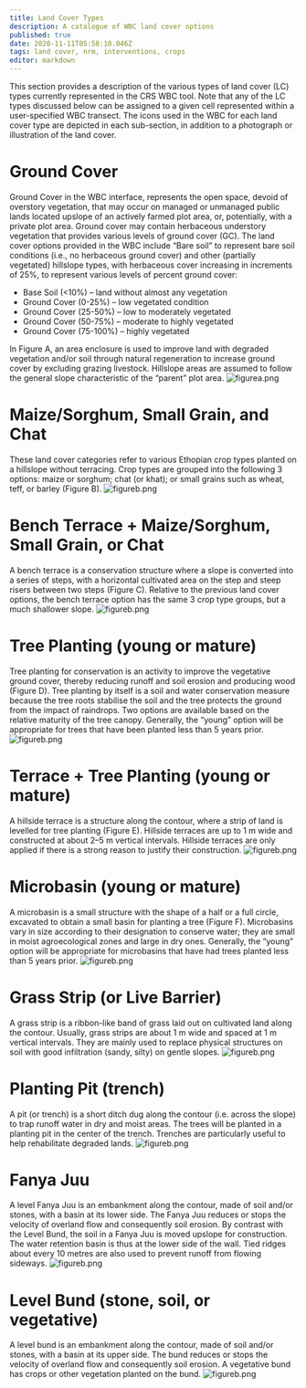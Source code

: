 ```yaml
---
title: Land Cover Types
description: A catalogue of WBC land cover options
published: true
date: 2020-11-11T05:58:10.046Z
tags: land cover, nrm, interventions, crops
editor: markdown
---
```


This section provides a description of the various types of land cover (LC) types currently represented in the CRS WBC tool. Note that any of the LC types discussed below can be assigned to a given cell represented within a user-specified WBC transect. The icons used in the WBC for each land cover type are depicted in each sub-section, in addition to a photograph or illustration of the land cover.

# Ground Cover
Ground Cover in the WBC interface, represents the open space, devoid of overstory vegetation, that may occur on managed or unmanaged public lands located upslope of an actively farmed plot area, or, potentially, with a private plot area. Ground cover may contain herbaceous understory vegetation that provides various levels of ground cover (GC). The land cover options provided in the WBC include “Bare soil” to represent bare soil conditions (i.e., no herbaceous ground cover) and other (partially vegetated) hillslope types, with herbaceous cover increasing in increments of 25%, to represent various levels of percent ground cover:
- Base Soil (<10%) – land without almost any vegetation
-	Ground Cover (0-25%) – low vegetated condition
-	Ground Cover (25-50%) – low to moderately vegetated
-	Ground Cover (50-75%) – moderate to highly vegetated
-	Ground Cover (75-100%) – highly vegetated

In Figure A, an area enclosure is used to improve land with degraded vegetation and/or soil through natural regeneration to increase ground cover by excluding grazing livestock. Hillslope areas are assumed to follow the general slope characteristic of the “parent” plot area.
![figurea.png](/figurea.png)
# Maize/Sorghum, Small Grain, and Chat
These land cover categories refer to various Ethopian crop types planted on a hillslope without terracing. Crop types are grouped into the following 3 options: maize or sorghum; chat (or khat); or small grains such as wheat, teff, or barley (Figure B).
![figureb.png](/figureb.png)
# Bench Terrace + Maize/Sorghum, Small Grain, or Chat
A bench terrace is a conservation structure where a slope is converted into a series of steps, with a horizontal cultivated area on the step and steep risers between two steps (Figure C). Relative to the previous land cover options, the bench terrace option has the same 3 crop type groups, but a much shallower slope.
![figureb.png](/figurec.png)
# Tree Planting (young or mature)
Tree planting for conservation is an activity to improve the vegetative ground cover, thereby reducing runoff and soil erosion and producing wood (Figure D). Tree planting by itself is a soil and water conservation measure because the tree roots stabilise the soil and the tree protects the ground from the impact of raindrops. Two options are available based on the relative maturity of the tree canopy. Generally, the “young” option will be appropriate for trees that have been planted less than 5 years prior.
![figureb.png](/figured.png)
# Terrace + Tree Planting (young or mature)
A hillside terrace is a structure along the contour, where a strip of land is levelled for tree planting (Figure E). Hillside terraces are up to 1 m wide and constructed at about 2–5 m vertical intervals. Hillside terraces are only applied if there is a strong reason to justify their construction.
![figureb.png](/figuree.png)
# Microbasin (young or mature)
A microbasin is a small structure with the shape of a half or a full circle, excavated to obtain a small basin for planting a tree (Figure F). Microbasins vary in size according to their designation to conserve water; they are small in moist agroecological zones and large in dry ones. Generally, the “young” option will be appropriate for microbasins that have had trees planted less than 5 years prior.
![figureb.png](/figuref.png)
# Grass Strip (or Live Barrier)
A grass strip is a ribbon-like band of grass laid out on cultivated land along the contour. Usually, grass strips are about 1 m wide and spaced at 1 m vertical intervals. They are mainly used to replace physical structures on soil with good infiltration (sandy, silty) on gentle slopes.
![figureb.png](/figureg.png)
# Planting Pit (trench)
A pit (or trench) is a short ditch dug along the contour (i.e. across the slope) to trap runoff water in dry and moist areas. The trees will be planted in a planting pit in the center of the trench. Trenches are particularly useful to help rehabilitate degraded lands.
![figureb.png](/figureh.png)
# Fanya Juu
A level Fanya Juu is an embankment along the contour, made of soil and/or stones, with a basin at its lower side. The Fanya Juu reduces or stops the velocity of overland flow and consequently soil erosion. By contrast with the Level Bund, the soil in a Fanya Juu is moved upslope for construction. The water retention basin is thus at the lower side of the wall. Tied ridges about every 10 metres are also used to prevent runoff from flowing sideways.
![figureb.png](/figurei.png)
# Level Bund (stone, soil, or vegetative)
A level bund is an embankment along the contour, made of soil and/or stones, with a basin at its upper side. The bund reduces or stops the velocity of overland flow and consequently soil erosion. A vegetative bund has crops or other vegetation planted on the bund.
![figureb.png](/figurej.png)